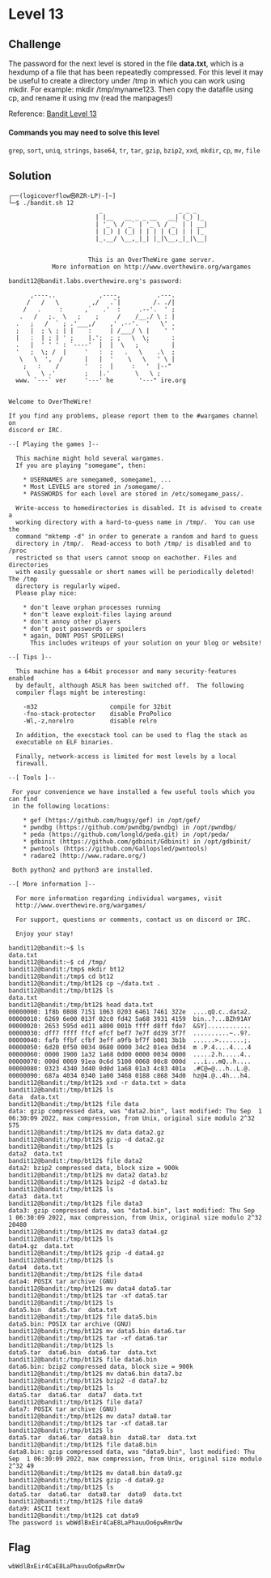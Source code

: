 # Level 13

## Challenge

The password for the next level is stored in the file **data.txt**, which is a hexdump of a file that has been repeatedly compressed. For this level it may be useful to create a directory under /tmp in which you can work using mkdir. For example: mkdir /tmp/myname123. Then copy the datafile using cp, and rename it using mv (read the manpages!)

Reference: [Bandit Level 13](https://overthewire.org/wargames/bandit/bandit13.html)

#### Commands you may need to solve this level

```grep```, ```sort```, ```uniq```, ```strings```, ```base64```, ```tr```, ```tar```, ```gzip```, ```bzip2```, ```xxd```, ```mkdir```, ```cp```, ```mv```, ```file```

## Solution

```
┌──(logicoverflow㉿RZR-LP)-[~]
└─$ ./bandit.sh 12
                         _                     _ _ _
                        | |__   __ _ _ __   __| (_) |_
                        | '_ \ / _` | '_ \ / _` | | __|
                        | |_) | (_| | | | | (_| | | |_
                        |_.__/ \__,_|_| |_|\__,_|_|\__|


                      This is an OverTheWire game server.
            More information on http://www.overthewire.org/wargames

bandit12@bandit.labs.overthewire.org's password:

      ,----..            ,----,          .---.
     /   /   \         ,/   .`|         /. ./|
    /   .     :      ,`   .'  :     .--'.  ' ;
   .   /   ;.  \   ;    ;     /    /__./ \ : |
  .   ;   /  ` ; .'___,/    ,' .--'.  '   \' .
  ;   |  ; \ ; | |    :     | /___/ \ |    ' '
  |   :  | ; | ' ;    |.';  ; ;   \  \;      :
  .   |  ' ' ' : `----'  |  |  \   ;  `      |
  '   ;  \; /  |     '   :  ;   .   \    .\  ;
   \   \  ',  /      |   |  '    \   \   ' \ |
    ;   :    /       '   :  |     :   '  |--"
     \   \ .'        ;   |.'       \   \ ;
  www. `---` ver     '---' he       '---" ire.org


Welcome to OverTheWire!

If you find any problems, please report them to the #wargames channel on
discord or IRC.

--[ Playing the games ]--

  This machine might hold several wargames.
  If you are playing "somegame", then:

    * USERNAMES are somegame0, somegame1, ...
    * Most LEVELS are stored in /somegame/.
    * PASSWORDS for each level are stored in /etc/somegame_pass/.

  Write-access to homedirectories is disabled. It is advised to create a
  working directory with a hard-to-guess name in /tmp/.  You can use the
  command "mktemp -d" in order to generate a random and hard to guess
  directory in /tmp/.  Read-access to both /tmp/ is disabled and to /proc
  restricted so that users cannot snoop on eachother. Files and directories
  with easily guessable or short names will be periodically deleted! The /tmp
  directory is regularly wiped.
  Please play nice:

    * don't leave orphan processes running
    * don't leave exploit-files laying around
    * don't annoy other players
    * don't post passwords or spoilers
    * again, DONT POST SPOILERS!
      This includes writeups of your solution on your blog or website!

--[ Tips ]--

  This machine has a 64bit processor and many security-features enabled
  by default, although ASLR has been switched off.  The following
  compiler flags might be interesting:

    -m32                    compile for 32bit
    -fno-stack-protector    disable ProPolice
    -Wl,-z,norelro          disable relro

  In addition, the execstack tool can be used to flag the stack as
  executable on ELF binaries.

  Finally, network-access is limited for most levels by a local
  firewall.

--[ Tools ]--

 For your convenience we have installed a few useful tools which you can find
 in the following locations:

    * gef (https://github.com/hugsy/gef) in /opt/gef/
    * pwndbg (https://github.com/pwndbg/pwndbg) in /opt/pwndbg/
    * peda (https://github.com/longld/peda.git) in /opt/peda/
    * gdbinit (https://github.com/gdbinit/Gdbinit) in /opt/gdbinit/
    * pwntools (https://github.com/Gallopsled/pwntools)
    * radare2 (http://www.radare.org/)

 Both python2 and python3 are installed.

--[ More information ]--

  For more information regarding individual wargames, visit
  http://www.overthewire.org/wargames/

  For support, questions or comments, contact us on discord or IRC.

  Enjoy your stay!

bandit12@bandit:~$ ls
data.txt
bandit12@bandit:~$ cd /tmp/
bandit12@bandit:/tmp$ mkdir bt12
bandit12@bandit:/tmp$ cd bt12
bandit12@bandit:/tmp/bt12$ cp ~/data.txt .
bandit12@bandit:/tmp/bt12$ ls
data.txt
bandit12@bandit:/tmp/bt12$ head data.txt
00000000: 1f8b 0808 7151 1063 0203 6461 7461 322e  ....qQ.c..data2.
00000010: 6269 6e00 013f 02c0 fd42 5a68 3931 4159  bin..?...BZh91AY
00000020: 2653 595d ed11 a800 001b ffff d8ff fde7  &SY]............
00000030: dff7 ffff ffcf efcf bef7 7e7f dd39 3f7f  ..........~..9?.
00000040: fafb ffbf cfbf 3eff a9fb bf7f b001 3b1b  ......>.......;.
00000050: 6d20 0f50 0034 0680 0000 34c2 01ea 0d34  m .P.4....4....4
00000060: 0000 1900 1a32 1a68 0d00 0000 0034 0000  .....2.h.....4..
00000070: 000d 0069 91ea 0c6d 5100 0068 00c8 000d  ...i...mQ..h....
00000080: 0323 4340 3d40 0d0d 1a68 01a3 4c83 401a  .#C@=@...h..L.@.
00000090: 687a 4034 0340 1a00 3468 0188 c868 34d0  hz@4.@..4h...h4.
bandit12@bandit:/tmp/bt12$ xxd -r data.txt > data
bandit12@bandit:/tmp/bt12$ ls
data  data.txt
bandit12@bandit:/tmp/bt12$ file data
data: gzip compressed data, was "data2.bin", last modified: Thu Sep  1 06:30:09 2022, max compression, from Unix, original size modulo 2^32 575
bandit12@bandit:/tmp/bt12$ mv data data2.gz
bandit12@bandit:/tmp/bt12$ gzip -d data2.gz
bandit12@bandit:/tmp/bt12$ ls
data2  data.txt
bandit12@bandit:/tmp/bt12$ file data2
data2: bzip2 compressed data, block size = 900k
bandit12@bandit:/tmp/bt12$ mv data2 data3.bz
bandit12@bandit:/tmp/bt12$ bzip2 -d data3.bz
bandit12@bandit:/tmp/bt12$ ls
data3  data.txt
bandit12@bandit:/tmp/bt12$ file data3
data3: gzip compressed data, was "data4.bin", last modified: Thu Sep  1 06:30:09 2022, max compression, from Unix, original size modulo 2^32 20480
bandit12@bandit:/tmp/bt12$ mv data3 data4.gz
bandit12@bandit:/tmp/bt12$ ls
data4.gz  data.txt
bandit12@bandit:/tmp/bt12$ gzip -d data4.gz
bandit12@bandit:/tmp/bt12$ ls
data4  data.txt
bandit12@bandit:/tmp/bt12$ file data4
data4: POSIX tar archive (GNU)
bandit12@bandit:/tmp/bt12$ mv data4 data5.tar
bandit12@bandit:/tmp/bt12$ tar -xf data5.tar
bandit12@bandit:/tmp/bt12$ ls
data5.bin  data5.tar  data.txt
bandit12@bandit:/tmp/bt12$ file data5.bin
data5.bin: POSIX tar archive (GNU)
bandit12@bandit:/tmp/bt12$ mv data5.bin data6.tar
bandit12@bandit:/tmp/bt12$ tar -xf data6.tar
bandit12@bandit:/tmp/bt12$ ls
data5.tar  data6.bin  data6.tar  data.txt
bandit12@bandit:/tmp/bt12$ file data6.bin
data6.bin: bzip2 compressed data, block size = 900k
bandit12@bandit:/tmp/bt12$ mv data6.bin data7.bz
bandit12@bandit:/tmp/bt12$ bzip2 -d data7.bz
bandit12@bandit:/tmp/bt12$ ls
data5.tar  data6.tar  data7  data.txt
bandit12@bandit:/tmp/bt12$ file data7
data7: POSIX tar archive (GNU)
bandit12@bandit:/tmp/bt12$ mv data7 data8.tar
bandit12@bandit:/tmp/bt12$ tar -xf data8.tar
bandit12@bandit:/tmp/bt12$ ls
data5.tar  data6.tar  data8.bin  data8.tar  data.txt
bandit12@bandit:/tmp/bt12$ file data8.bin
data8.bin: gzip compressed data, was "data9.bin", last modified: Thu Sep  1 06:30:09 2022, max compression, from Unix, original size modulo 2^32 49
bandit12@bandit:/tmp/bt12$ mv data8.bin data9.gz
bandit12@bandit:/tmp/bt12$ gzip -d data9.gz
bandit12@bandit:/tmp/bt12$ ls
data5.tar  data6.tar  data8.tar  data9  data.txt
bandit12@bandit:/tmp/bt12$ file data9
data9: ASCII text
bandit12@bandit:/tmp/bt12$ cat data9
The password is wbWdlBxEir4CaE8LaPhauuOo6pwRmrDw
```

## Flag

```wbWdlBxEir4CaE8LaPhauuOo6pwRmrDw```